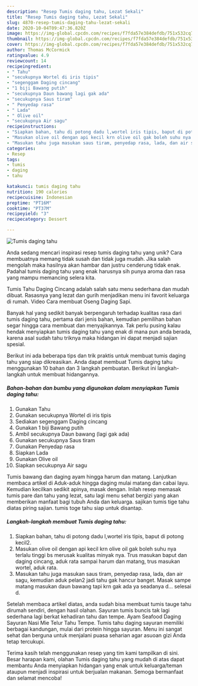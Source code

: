 ```yaml
---
description: "Resep Tumis daging tahu, Lezat Sekali"
title: "Resep Tumis daging tahu, Lezat Sekali"
slug: 4870-resep-tumis-daging-tahu-lezat-sekali
date: 2020-10-04T09:47:36.820Z
image: https://img-global.cpcdn.com/recipes/f7fda57e384defdb/751x532cq70/tumis-daging-tahu-foto-resep-utama.jpg
thumbnail: https://img-global.cpcdn.com/recipes/f7fda57e384defdb/751x532cq70/tumis-daging-tahu-foto-resep-utama.jpg
cover: https://img-global.cpcdn.com/recipes/f7fda57e384defdb/751x532cq70/tumis-daging-tahu-foto-resep-utama.jpg
author: Thomas McCormick
ratingvalue: 4.9
reviewcount: 14
recipeingredient:
- " Tahu"
- "secukupnya Wortel di iris tipis"
- "segenggam Daging cincang"
- "1 biji Bawang putih"
- "secukupnya Daun bawang lagi gak ada"
- "secukupnya Saus tiram"
- " Penyedap rasa"
- " Lada"
- " Olive oil"
- "secukupnya Air sagu"
recipeinstructions:
- "Siapkan bahan, tahu di potong dadu l,wortel iris tipis, baput di potong kecil2."
- "Masukan olive oil dengan api kecil krn olive oil gak boleh suhu nya terlalu tinggi bs merusak kualitas minyak nya. Trus masukan baput dan daging cincang, aduk rata sampai harum dan matang, trus masukan wortel, aduk rata."
- "Masukan tahu juga masukan saus tiram, penyedap rasa, lada, dan air sagu, kemudian aduk pelan2 jadi tahu gak hancur banget. Masak sampe matang masukan daun bawang tapi krn gak ada ya seadanya d... selesai d."
categories:
- Resep
tags:
- tumis
- daging
- tahu

katakunci: tumis daging tahu 
nutrition: 190 calories
recipecuisine: Indonesian
preptime: "PT16M"
cooktime: "PT37M"
recipeyield: "3"
recipecategory: Dessert

---
```



![Tumis daging tahu](https://img-global.cpcdn.com/recipes/f7fda57e384defdb/751x532cq70/tumis-daging-tahu-foto-resep-utama.jpg)

Anda sedang mencari inspirasi resep tumis daging tahu yang unik? Cara membuatnya memang tidak susah dan tidak juga mudah. Jika salah mengolah maka hasilnya akan hambar dan justru cenderung tidak enak. Padahal tumis daging tahu yang enak harusnya sih punya aroma dan rasa yang mampu memancing selera kita.

Tumis Tahu Daging Cincang adalah salah satu menu sederhana dan mudah dibuat. Rasasnya yang lezat dan gurih menjadikan menu ini favorit keluarga di rumah. Video Cara membuat Oseng Daging Sapi.

Banyak hal yang sedikit banyak berpengaruh terhadap kualitas rasa dari tumis daging tahu, pertama dari jenis bahan, kemudian pemilihan bahan segar hingga cara membuat dan menyajikannya. Tak perlu pusing kalau hendak menyiapkan tumis daging tahu yang enak di mana pun anda berada, karena asal sudah tahu triknya maka hidangan ini dapat menjadi sajian spesial.


Berikut ini ada beberapa tips dan trik praktis untuk membuat tumis daging tahu yang siap dikreasikan. Anda dapat membuat Tumis daging tahu menggunakan 10 bahan dan 3 langkah pembuatan. Berikut ini langkah-langkah untuk membuat hidangannya.

<!--inarticleads1-->

##### Bahan-bahan dan bumbu yang digunakan dalam menyiapkan Tumis daging tahu:

1. Gunakan  Tahu
1. Gunakan secukupnya Wortel di iris tipis
1. Sediakan segenggam Daging cincang
1. Gunakan 1 biji Bawang putih
1. Ambil secukupnya Daun bawang (lagi gak ada)
1. Gunakan secukupnya Saus tiram
1. Gunakan  Penyedap rasa
1. Siapkan  Lada
1. Gunakan  Olive oil
1. Siapkan secukupnya Air sagu


Tumis bawang dan daging ayam hingga harum dan matang. Lanjutkan membaca artikel di Aduk-aduk hingga daging mulai matang dan cabai layu. Kemudian kecilkan sedikit apinya, masak dengan. Inilah resep memasak tumis pare dan tahu yang lezat, satu lagi menu sehat bergizi yang akan memberikan manfaat bagi tubuh Anda dan keluarga. sajikan tumis tige tahu diatas piring sajian. tumis toge tahu siap untuk disantap. 

<!--inarticleads2-->

##### Langkah-langkah membuat Tumis daging tahu:

1. Siapkan bahan, tahu di potong dadu l,wortel iris tipis, baput di potong kecil2.
1. Masukan olive oil dengan api kecil krn olive oil gak boleh suhu nya terlalu tinggi bs merusak kualitas minyak nya. Trus masukan baput dan daging cincang, aduk rata sampai harum dan matang, trus masukan wortel, aduk rata.
1. Masukan tahu juga masukan saus tiram, penyedap rasa, lada, dan air sagu, kemudian aduk pelan2 jadi tahu gak hancur banget. Masak sampe matang masukan daun bawang tapi krn gak ada ya seadanya d... selesai d.


Setelah membaca artikel diatas, anda sudah bisa membuat tumis tauge tahu dirumah sendiri, dengan hasil olahan. Sayuran tumis buncis tak lagi sederhana lagi berkat kehadiran tahu dan tempe. Ayam Seafood Daging Sayuran Nasi Mie Telur Tahu Tempe. Tumis tahu daging sayuran memiliki berbagai kandungan, mulai dari protein hingga sayuran. Menu ini sangat sehat dan berguna untuk menjalani puasa seharian agar asuoan gizi Anda tetap tercukupi. 

Terima kasih telah menggunakan resep yang tim kami tampilkan di sini. Besar harapan kami, olahan Tumis daging tahu yang mudah di atas dapat membantu Anda menyiapkan hidangan yang enak untuk keluarga/teman ataupun menjadi inspirasi untuk berjualan makanan. Semoga bermanfaat dan selamat mencoba!
